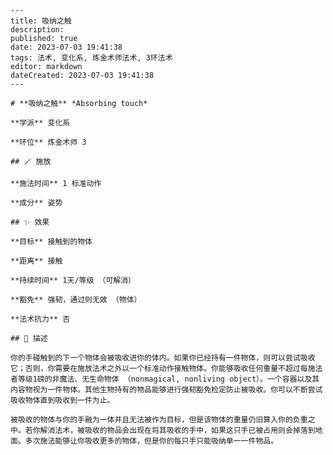 
    ---
    title: 吸纳之触
    description: 
    published: true
    date: 2023-07-03 19:41:38
    tags: 法术, 变化系, 炼金术师法术, 3环法术
    editor: markdown
    dateCreated: 2023-07-03 19:41:38
    ---

    # **吸纳之触** *Absorbing touch*

    **学派** 变化系 

    **环位** 炼金术师 3

    ## 🪄 施放

    **施法时间** 1 标准动作

    **成分** 姿势

    ## ✨ 效果 

    **目标** 接触到的物体 

    **距离** 接触  

    **持续时间** 1天/等级 （可解消） 

    **豁免** 强韧，通过则无效 （物体）

    **法术抗力** 否

    ## 📖 描述

    你的手碰触到的下一个物体会被吸收进你的体内。如果你已经持有一件物体，则可以尝试吸收它；否则，你需要在施放法术之外以一个标准动作接触物体。你能够吸收任何重量不超过每施法者等级1磅的非魔法、无生命物体 （nonmagical, nonliving object）。一个容器以及其内容物视为一件物体。其他生物持有的物品能够进行强韧豁免检定防止被吸收。你可以不断尝试吸收物体直到吸收到一件为止。

    被吸收的物体与你的手融为一体并且无法被作为目标，但是该物体的重量仍旧算入你的负重之中。若你解消法术，被吸收的物品会出现在将其吸收的手中，如果这只手已被占用则会掉落到地面。多次施法能够让你吸收更多的物体，但是你的每只手只能吸纳单一一件物品。
    